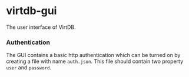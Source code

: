 virtdb-gui
==========

The user interface of VirtDB.

### Authentication ###
  The GUI contains a basic http authentication which can be turned on by creating a file with name ```auth.json```. This file should contain two property ```user``` and ```password```.
